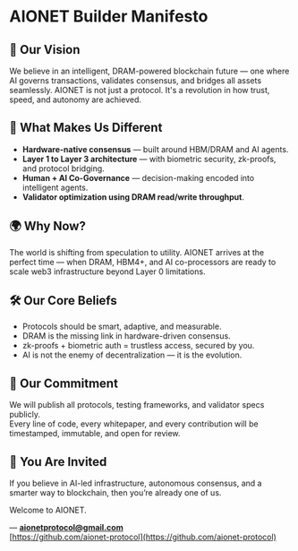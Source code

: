 # AIONET Builder Manifesto

## 🚀 Our Vision

We believe in an intelligent, DRAM-powered blockchain future — one where AI governs transactions, validates consensus, and bridges all assets seamlessly. AIONET is not just a protocol. It's a revolution in how trust, speed, and autonomy are achieved.

## 🔐 What Makes Us Different

- **Hardware-native consensus** — built around HBM/DRAM and AI agents.
- **Layer 1 to Layer 3 architecture** — with biometric security, zk-proofs, and protocol bridging.
- **Human + AI Co-Governance** — decision-making encoded into intelligent agents.
- **Validator optimization using DRAM read/write throughput**.

## 🌍 Why Now?

The world is shifting from speculation to utility. AIONET arrives at the perfect time — when DRAM, HBM4+, and AI co-processors are ready to scale web3 infrastructure beyond Layer 0 limitations.

## 🛠 Our Core Beliefs

- Protocols should be smart, adaptive, and measurable.
- DRAM is the missing link in hardware-driven consensus.
- zk-proofs + biometric auth = trustless access, secured by you.
- AI is not the enemy of decentralization — it is the evolution.

## 📜 Our Commitment

We will publish all protocols, testing frameworks, and validator specs publicly.  
Every line of code, every whitepaper, and every contribution will be timestamped, immutable, and open for review.

## 🤝 You Are Invited

If you believe in AI-led infrastructure, autonomous consensus, and a smarter way to blockchain, then you’re already one of us.

Welcome to AIONET.

—
**aionetprotocol@gmail.com**  
[https://github.com/aionet-protocol](https://github.com/aionet-protocol)
